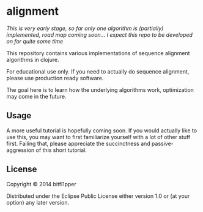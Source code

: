 # alignment

*This is very early stage, so far only one algorithm is (partially) implemented, road map coming soon... I expect this repo to be developed on for quite some time*

This repository contains various implementations of sequence alignment algorithms in clojure.

For educational use only. If you need to actually do sequence alignment, please use production ready software.

The goal here is to learn how the underlying algorithms work, optimization may come in the future.

## Usage

A more useful tutorial is hopefully coming soon. If you would actually like to use this, you may 
want to first familiarize yourself with a lot of other stuff first. Failing that, please appreciate the succinctness and passive-aggression of this short tutorial.

## License

Copyright © 2014 bitfl1pper

Distributed under the Eclipse Public License either version 1.0 or (at
your option) any later version.

